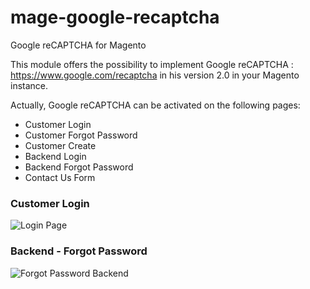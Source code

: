 # mage-google-recaptcha
Google reCAPTCHA for Magento

This module offers the possibility to implement Google reCAPTCHA : https://www.google.com/recaptcha in his version 2.0 in your Magento instance.

Actually, Google reCAPTCHA can be activated on the following pages:

- Customer Login
- Customer Forgot Password
- Customer Create
- Backend Login
- Backend Forgot Password
- Contact Us Form

### Customer Login

![Login Page](/../screenshots/preview_customer.jpg?raw=true "Login Page with Google reCAPTCHA")

### Backend - Forgot Password

![Forgot Password Backend](/../screenshots/backend_forgotpwd_preview.jpg?raw=true "Backend Forgot Password with Google reCAPTCHA")
